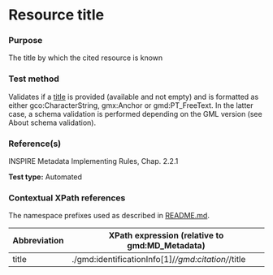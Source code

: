
# Resource title

### Purpose	

The title by which the cited resource is known

### Test method	

Validates if a [title](#title) is provided (available and not empty) and is formatted as either gco:CharacterString, gmx:Anchor or gmd:PT_FreeText. 
In the latter case, a schema validation is performed depending on the GML version (see About schema validation).

### Reference(s)	 

INSPIRE Metadata Implementing Rules, Chap. 2.2.1

**Test type:** Automated

### Contextual XPath references

The namespace prefixes used as described in [README.md](./README.md#namespaces).

Abbreviation                                   |  XPath expression (relative to gmd:MD_Metadata)
-----------------------------------------------| -------------------------------------------------------------------------
title <a name="title"></a>   | ./gmd:identificationInfo[1]/*/gmd:citation/*/title
